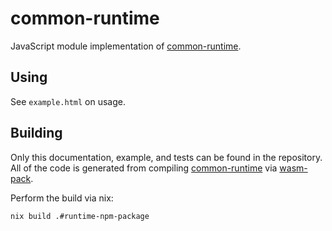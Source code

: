 # common-runtime

JavaScript module implementation of [common-runtime].

## Using

See `example.html` on usage.

## Building

Only this documentation, example, and tests can be found in the repository. All of the code is generated from compiling [common-runtime] via [wasm-pack].

Perform the build via nix:

```sh
nix build .#runtime-npm-package
```

[wasm-pack]: https://rustwasm.github.io
[common-runtime]: ./rust/common-runtime